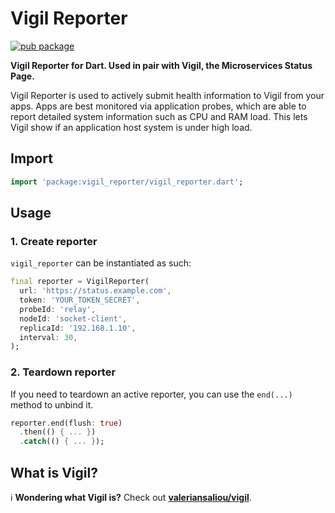 # Vigil Reporter

[![pub package](https://img.shields.io/pub/v/vigil_reporter.svg)](https://pub.dev/packages/vigil_reporter)

**Vigil Reporter for Dart. Used in pair with Vigil, the Microservices Status Page.**

Vigil Reporter is used to actively submit health information to Vigil from your apps. Apps are best monitored via application probes, which are able to report detailed system information such as CPU and RAM load. This lets Vigil show if an application host system is under high load.

## Import

```dart
import 'package:vigil_reporter/vigil_reporter.dart';
```

## Usage

### 1. Create reporter

`vigil_reporter` can be instantiated as such:

```dart
final reporter = VigilReporter(
  url: 'https://status.example.com',
  token: 'YOUR_TOKEN_SECRET',
  probeId: 'relay',
  nodeId: 'socket-client',
  replicaId: '192.168.1.10',
  interval: 30,
);
```

### 2. Teardown reporter

If you need to teardown an active reporter, you can use the `end(...)` method to unbind it.

```dart
reporter.end(flush: true)
  .then(() { ... })
  .catch(() { ... });
```

## What is Vigil?

ℹ️ **Wondering what Vigil is?** Check out **[valeriansaliou/vigil](https://github.com/valeriansaliou/vigil)**.
